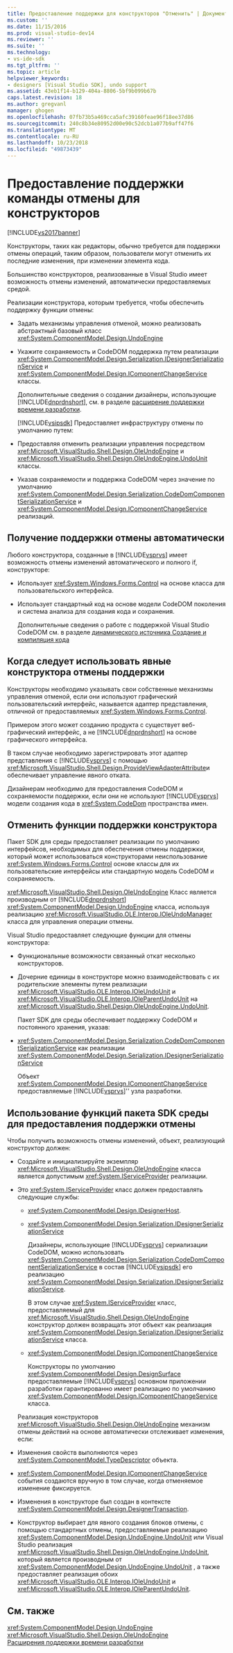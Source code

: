 ```yaml
---
title: Предоставление поддержки для конструкторов "Отменить" | Документация Майкрософт
ms.custom: ''
ms.date: 11/15/2016
ms.prod: visual-studio-dev14
ms.reviewer: ''
ms.suite: ''
ms.technology:
- vs-ide-sdk
ms.tgt_pltfrm: ''
ms.topic: article
helpviewer_keywords:
- designers [Visual Studio SDK], undo support
ms.assetid: 43eb1f14-b129-404a-8806-5bf9b099b67b
caps.latest.revision: 18
ms.author: gregvanl
manager: ghogen
ms.openlocfilehash: 07fb73b5a469cca5afc39160feae96f18ee37d86
ms.sourcegitcommit: 240c8b34e80952d00e90c52dcb1a077b9aff47f6
ms.translationtype: MT
ms.contentlocale: ru-RU
ms.lasthandoff: 10/23/2018
ms.locfileid: "49873439"
---
```

# <a name="supplying-undo-support-to-designers"></a>Предоставление поддержки команды отмены для конструкторов
[!INCLUDE[vs2017banner](../includes/vs2017banner.md)]

Конструкторы, таких как редакторы, обычно требуется для поддержки отмены операций, таким образом, пользователи могут отменить их последние изменения, при изменении элемента кода.  
  
 Большинство конструкторов, реализованные в Visual Studio имеет возможность отмены изменений, автоматически предоставляемых средой.  
  
 Реализации конструктора, которым требуется, чтобы обеспечить поддержку функции отмены:  
  
- Задать механизмы управления отменой, можно реализовать абстрактный базовый класс <xref:System.ComponentModel.Design.UndoEngine>  
  
- Укажите сохраняемость и CodeDOM поддержка путем реализации <xref:System.ComponentModel.Design.Serialization.IDesignerSerializationService> и <xref:System.ComponentModel.Design.IComponentChangeService> классы.  
  
  Дополнительные сведения о создании дизайнеры, использующие [!INCLUDE[dnprdnshort](../includes/dnprdnshort-md.md)], см. в разделе [расширение поддержки времени разработки](http://msdn.microsoft.com/library/d6ac8a6a-42fd-4bc8-bf33-b212811297e2).  
  
  [!INCLUDE[vsipsdk](../includes/vsipsdk-md.md)] Предоставляет инфраструктуру отмены по умолчанию путем:  
  
- Предоставляя отменить реализации управления посредством <xref:Microsoft.VisualStudio.Shell.Design.OleUndoEngine> и <xref:Microsoft.VisualStudio.Shell.Design.OleUndoEngine.UndoUnit> классы.  
  
- Указав сохраняемости и поддержка CodeDOM через значение по умолчанию <xref:System.ComponentModel.Design.Serialization.CodeDomComponentSerializationService> и <xref:System.ComponentModel.Design.IComponentChangeService> реализаций.  
  
## <a name="obtaining-undo-support-automatically"></a>Получение поддержки отмены автоматически  
 Любого конструктора, созданные в [!INCLUDE[vsprvs](../includes/vsprvs-md.md)] имеет возможность отмены изменений автоматического и полного if, конструкторе:  
  
-   Использует <xref:System.Windows.Forms.Control> на основе класса для пользовательского интерфейса.  
  
-   Использует стандартный код на основе модели CodeDOM поколения и система анализа для создания кода и сохранения.  
  
     Дополнительные сведения о работе с поддержкой Visual Studio CodeDOM см. в разделе [динамического источника Создание и компиляция кода](http://msdn.microsoft.com/library/d077a3e8-bd81-4bdf-b6a3-323857ea30fb)  
  
## <a name="when-to-use-explicit-designer-undo-support"></a>Когда следует использовать явные конструктора отмены поддержки  
 Конструкторы необходимо указывать свои собственные механизмы управления отменой, если они используют графический пользовательский интерфейс, называется адаптер представления, отличной от предоставляемых <xref:System.Windows.Forms.Control>.  
  
 Примером этого может созданию продукта с существует веб-графический интерфейс, а не [!INCLUDE[dnprdnshort](../includes/dnprdnshort-md.md)] на основе графического интерфейса.  
  
 В таком случае необходимо зарегистрировать этот адаптер представления с [!INCLUDE[vsprvs](../includes/vsprvs-md.md)] с помощью <xref:Microsoft.VisualStudio.Shell.Design.ProvideViewAdapterAttribute>и обеспечивает управление явного отката.  
  
 Дизайнерам необходимо для предоставления CodeDOM и сохраняемости поддержки, если они не используют [!INCLUDE[vsprvs](../includes/vsprvs-md.md)] модели создания кода в <xref:System.CodeDom> пространства имен.  
  
## <a name="undo-support-features-of-the-designer"></a>Отменить функции поддержки конструктора  
 Пакет SDK для среды предоставляет реализации по умолчанию интерфейсов, необходимых для обеспечения отмены поддержки, который может использоваться конструкторами неиспользование <xref:System.Windows.Forms.Control> основе классы для их пользовательские интерфейсы или стандартную модель CodeDOM и сохраняемость.  
  
 <xref:Microsoft.VisualStudio.Shell.Design.OleUndoEngine> Класс является производным от [!INCLUDE[dnprdnshort](../includes/dnprdnshort-md.md)] <xref:System.ComponentModel.Design.UndoEngine> класса, используя реализацию <xref:Microsoft.VisualStudio.OLE.Interop.IOleUndoManager> класса для управления операции отмены.  
  
 Visual Studio предоставляет следующие функции для отмены конструктора:  
  
- Функциональные возможности связанный откат несколько конструкторов.  
  
- Дочерние единицы в конструкторе можно взаимодействовать с их родительские элементы путем реализации <xref:Microsoft.VisualStudio.OLE.Interop.IOleUndoUnit> и <xref:Microsoft.VisualStudio.OLE.Interop.IOleParentUndoUnit> на <xref:Microsoft.VisualStudio.Shell.Design.OleUndoEngine.UndoUnit>.  
  
  Пакет SDK для среды обеспечивает поддержку CodeDOM и постоянного хранения, указав:  
  
- <xref:System.ComponentModel.Design.Serialization.CodeDomComponentSerializationService> как реализации <xref:System.ComponentModel.Design.Serialization.IDesignerSerializationService>  
  
  Объект <xref:System.ComponentModel.Design.IComponentChangeService> предоставляемые [!INCLUDE[vsprvs](../includes/vsprvs-md.md)]'' узла разработки.  
  
## <a name="using-the-environment-sdk-features-to-supply-undo-support"></a>Использование функций пакета SDK среды для предоставления поддержки отмены  
 Чтобы получить возможность отмены изменений, объект, реализующий конструктор должен:  
  
- Создайте и инициализируйте экземпляр <xref:Microsoft.VisualStudio.Shell.Design.OleUndoEngine> класса является допустимым <xref:System.IServiceProvider> реализации.  
  
- Это <xref:System.IServiceProvider> класс должен предоставлять следующие службы:  
  
  -   <xref:System.ComponentModel.Design.IDesignerHost>.  
  
  -   <xref:System.ComponentModel.Design.Serialization.IDesignerSerializationService>  
  
       Дизайнеры, использующие [!INCLUDE[vsprvs](../includes/vsprvs-md.md)] сериализации CodeDOM, можно использовать <xref:System.ComponentModel.Design.Serialization.CodeDomComponentSerializationService> в состав [!INCLUDE[vsipsdk](../includes/vsipsdk-md.md)] его реализацию <xref:System.ComponentModel.Design.Serialization.IDesignerSerializationService>.  
  
       В этом случае <xref:System.IServiceProvider> класс, предоставляемый для <xref:Microsoft.VisualStudio.Shell.Design.OleUndoEngine> конструктор должен возвращать этот объект как реализация <xref:System.ComponentModel.Design.Serialization.IDesignerSerializationService> класса.  
  
  -   <xref:System.ComponentModel.Design.IComponentChangeService>  
  
       Конструкторы по умолчанию <xref:System.ComponentModel.Design.DesignSurface> предоставляемые [!INCLUDE[vsprvs](../includes/vsprvs-md.md)] основном приложении разработки гарантированно имеет реализацию по умолчанию <xref:System.ComponentModel.Design.IComponentChangeService> класса.  
  
  Реализация конструкторов <xref:Microsoft.VisualStudio.Shell.Design.OleUndoEngine> механизм отмены действий на основе автоматически отслеживает изменения, если:  
  
- Изменения свойств выполняются через <xref:System.ComponentModel.TypeDescriptor> объекта.  
  
- <xref:System.ComponentModel.Design.IComponentChangeService> события создаются вручную в том случае, когда отменяемое изменение фиксируется.  
  
- Изменения в конструкторе был создан в контексте <xref:System.ComponentModel.Design.DesignerTransaction>.  
  
- Конструктор выбирает для явного создания блоков отмены, с помощью стандартных отмены, предоставляемые реализацию <xref:System.ComponentModel.Design.UndoEngine.UndoUnit> или Visual Studio реализация <xref:Microsoft.VisualStudio.Shell.Design.OleUndoEngine.UndoUnit>, который является производным от <xref:System.ComponentModel.Design.UndoEngine.UndoUnit> , а также предоставляет реализация обоих <xref:Microsoft.VisualStudio.OLE.Interop.IOleUndoUnit> и <xref:Microsoft.VisualStudio.OLE.Interop.IOleParentUndoUnit>.  
  
## <a name="see-also"></a>См. также  
 <xref:System.ComponentModel.Design.UndoEngine>   
 <xref:Microsoft.VisualStudio.Shell.Design.OleUndoEngine>   
 [Расширения поддержки времени разработки](http://msdn.microsoft.com/library/d6ac8a6a-42fd-4bc8-bf33-b212811297e2)

